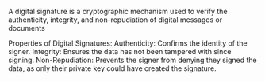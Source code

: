 A digital signature is a cryptographic mechanism used to verify the authenticity, integrity, and non-repudiation of digital messages or documents


Properties of Digital Signatures:
Authenticity: Confirms the identity of the signer.
Integrity: Ensures the data has not been tampered with since signing.
Non-Repudiation: Prevents the signer from denying they signed the data, as only their private key could have created the signature.
